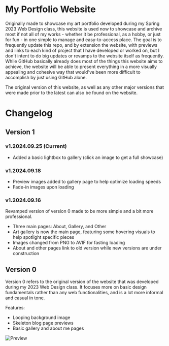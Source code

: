 
# My Portfolio Website

Originally made to showcase my art portfolio developed during my Spring 2023 Web Design class, this website is used now to showcase and archive most if not all of my works - whether it be professional, as a hobby, or just for fun - in one simple to manage and easy-to-access place. The goal is to frequently update this repo, and by extension the website, with previews and links to each kind of project that I have developed or worked on, but I don't intent to do big updates or revamps to the website itself as frequently. While GitHub basically already does most of the things this website aims to achieve, the website will be able to present everything in a more visually appealing and cohesive way that would've been more difficult to accomplish by just using GitHub alone.

The original version of this website, as well as any other major versions that were made prior to the latest can also be found on the website.

# Changelog
## Version 1

### v1.2024.09.25 (Current)
- Added a basic lightbox to gallery (click an image to get a full showcase)

### v1.2024.09.18
- Preview images added to gallery page to help optimize loading speeds
- Fade-in images upon loading

### v1.2024.09.16
Revamped version of version 0 made to be more simple and a bit more professional.
- Three main pages: About, Gallery, and Other
- Art gallery is now the main page, featuring some hovering visuals to help spotlight specific pieces
- Images changed from PNG to AVIF for fasting loading
- About and other pages link to old version while new versions are under construction

## Version 0

Version 0 refers to the original version of the website that was developed during my 2023 Web Design class. It focuses more on basic design fundamentals rather than any web functionalities, and is a lot more informal and casual in tone.

Features:
- Looping background image
- Skeleton blog page previews
- Basic gallery and about me pages

![Preview](https://github.com/tony-tomass/tony-tomass.github.io/blob/main/version0_preview.jpg)
